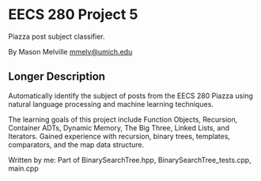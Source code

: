 EECS 280 Project 5
===========================
Piazza post subject classifier.

By Mason Melville <mmelv@umich.edu>

## Longer Description
Automatically identify the subject of posts from the EECS 280 Piazza using natural language processing and machine learning techniques.

The learning goals of this project include Function Objects, Recursion, Container ADTs, Dynamic Memory, The Big Three, Linked Lists, and Iterators. Gained experience with recursion, binary trees, templates, comparators, and the map data structure.

Written by me: Part of BinarySearchTree.hpp, BinarySearchTree_tests.cpp, main.cpp
